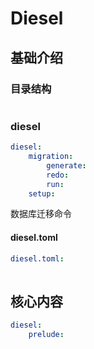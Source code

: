# Diesel

## 基础介绍

### 目录结构
```yaml

```


### diesel
```yaml
diesel:
    migration:
        generate:
        redo:
        run:
    setup:
```

数据库迁移命令


#### diesel.toml
```yaml
diesel.toml:
    
```


## 核心内容
```yaml
diesel:
    prelude:
```